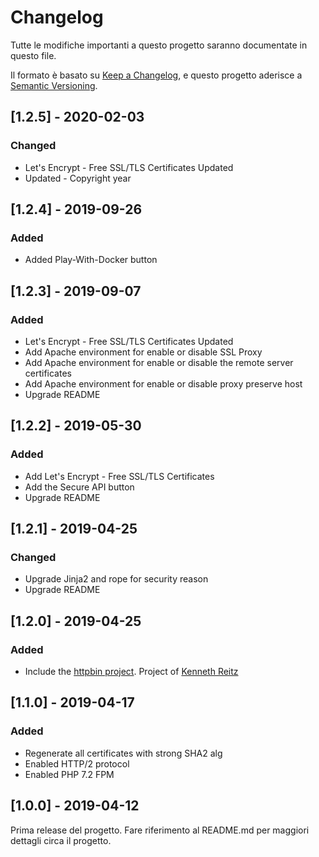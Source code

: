 # Changelog
Tutte le modifiche importanti a questo progetto saranno documentate in questo file.

Il formato è basato su [Keep a Changelog](https://keepachangelog.com/en/1.0.0/),
e questo progetto aderisce a [Semantic Versioning](https://semver.org/spec/v2.0.0.html).

## [1.2.5] - 2020-02-03
### Changed
- Let's Encrypt - Free SSL/TLS Certificates Updated
- Updated - Copyright year

## [1.2.4] - 2019-09-26
### Added
- Added Play-With-Docker button

## [1.2.3] - 2019-09-07
### Added
- Let's Encrypt - Free SSL/TLS Certificates Updated
- Add Apache environment for enable or disable SSL Proxy
- Add Apache environment for enable or disable the remote server certificates
- Add Apache environment for enable or disable proxy preserve host
- Upgrade README

## [1.2.2] - 2019-05-30
### Added
- Add Let's Encrypt - Free SSL/TLS Certificates
- Add the Secure API button
- Upgrade README

## [1.2.1] - 2019-04-25
### Changed
- Upgrade Jinja2 and rope for security reason
- Upgrade README

## [1.2.0] - 2019-04-25
### Added
- Include the [httpbin project](https://github.com/postmanlabs/httpbin.git). Project of [Kenneth Reitz](http://kennethreitz.org/bitcoin)

## [1.1.0] - 2019-04-17
### Added
- Regenerate all certificates with strong SHA2 alg
- Enabled HTTP/2 protocol
- Enabled PHP 7.2 FPM

## [1.0.0] - 2019-04-12
Prima release del progetto. Fare riferimento al README.md per maggiori dettagli
circa il progetto.